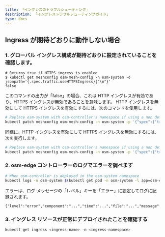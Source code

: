 ```yaml
---
title: 「イングレスのトラブルシューティング」
description: 「イングレストラブルシューティングガイド」
type: docs
---
```


## Ingress が期待どおりに動作しない場合

### 1. グローバル イングレス構成が期待どおりに設定されていることを確認します。

```console
# Returns true if HTTPS ingress is enabled
$ kubectl get meshconfig osm-mesh-config -n osm-system -o jsonpath='{.spec.traffic.useHTTPSIngress}{"\n"}'
false
```

このコマンドの出力が「false」の場合、これは HTTP イングレスが有効であり、HTTPS イングレスが無効であることを意味します。 HTTP イングレスを無効にして HTTPS イングレスを有効にするには、次のコマンドを使用します。

```bash
# Replace osm-system with osm-controller's namespace if using a non default namespace
kubectl patch meshconfig osm-mesh-config -n osm-system -p '{"spec":{"traffic":{"useHTTPSIngress":true}}}'  --type=merge
```

同様に、HTTP イングレスを有効にして HTTPS イングレスを無効にするには、次を実行します。

```bash
# Replace osm-system with osm-controller's namespace if using a non default namespace
kubectl patch meshconfig osm-mesh-config -n osm-system -p '{"spec":{"traffic":{"useHTTPSIngress":false}}}'  --type=merge
```

### 2. osm-edge コントローラーのログでエラーを調べます

```bash
# When osm-controller is deployed in the osm-system namespace
kubectl logs -n osm-system $(kubectl get pod -n osm-system -l app=osm-controller -o jsonpath='{.items[0].metadata.name}')
```

エラーは、ログ メッセージの「レベル」キーを「エラー」に設定してログに記録されます。
```console
{"level":"error","component":"...","time":"...","file":"...","message":"..."}
```

### 3. イングレス リソースが正常にデプロイされたことを確認する

```bash
kubectl get ingress <ingress-name> -n <ingress-namespace>
```
